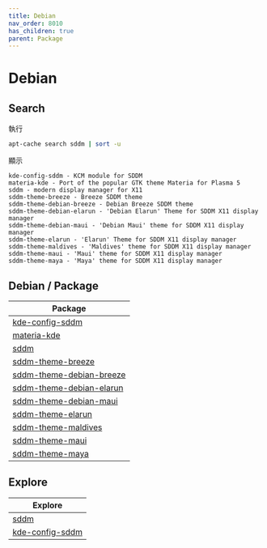 ```yaml
---
title: Debian
nav_order: 8010
has_children: true
parent: Package
---
```



# Debian


## Search

執行

``` sh
apt-cache search sddm | sort -u
```

顯示

```
kde-config-sddm - KCM module for SDDM
materia-kde - Port of the popular GTK theme Materia for Plasma 5
sddm - modern display manager for X11
sddm-theme-breeze - Breeze SDDM theme
sddm-theme-debian-breeze - Debian Breeze SDDM theme
sddm-theme-debian-elarun - 'Debian Elarun' Theme for SDDM X11 display manager
sddm-theme-debian-maui - 'Debian Maui' theme for SDDM X11 display manager
sddm-theme-elarun - 'Elarun' Theme for SDDM X11 display manager
sddm-theme-maldives - 'Maldives' theme for SDDM X11 display manager
sddm-theme-maui - 'Maui' theme for SDDM X11 display manager
sddm-theme-maya - 'Maya' theme for SDDM X11 display manager
```


## Debian / Package

| Package |
| --- |
| [kde-config-sddm](https://packages.debian.org/stable/kde-config-sddm) |
| [materia-kde](https://packages.debian.org/stable/materia-kde) |
| [sddm](https://packages.debian.org/stable/sddm) |
| [sddm-theme-breeze](https://packages.debian.org/stable/sddm-theme-breeze) |
| [sddm-theme-debian-breeze](https://packages.debian.org/stable/sddm-theme-debian-breeze) |
| [sddm-theme-debian-elarun](https://packages.debian.org/stable/sddm-theme-debian-elarun) |
| [sddm-theme-debian-maui](https://packages.debian.org/stable/sddm-theme-debian-maui) |
| [sddm-theme-elarun](https://packages.debian.org/stable/sddm-theme-elarun) |
| [sddm-theme-maldives](https://packages.debian.org/stable/sddm-theme-maldives) |
| [sddm-theme-maui](https://packages.debian.org/stable/sddm-theme-maui) |
| [sddm-theme-maya](https://packages.debian.org/stable/sddm-theme-maya) |


## Explore

| Explore |
| --- |
| [sddm](debian/sddm) |
| [kde-config-sddm](debian/kde-config-sddm) |
